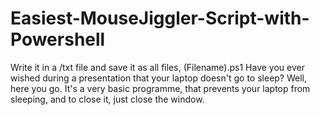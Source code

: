 # Easiest-MouseJiggler-Script-with-Powershell
Write it in a /txt file and save it as all files, (Filename).ps1
Have you ever wished during a presentation that your laptop doesn't go to sleep? Well, here you go. It's a very basic programme, that prevents your laptop from sleeping, and to close it, just close the window.
